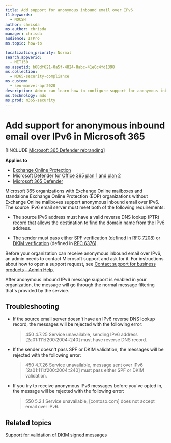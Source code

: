 ```yaml
---
title: Add support for anonymous inbound email over IPv6
f1.keywords: 
  - NOCSH
author: chrisda
ms.author: chrisda
manager: chrisda
audience: ITPro
ms.topic: how-to

localization_priority: Normal
search.appverid: 
  - MET150
ms.assetid: b68df621-0a5f-4824-8abc-41e0c4fd1398
ms.collection: 
  - M365-security-compliance
ms.custom: 
  - seo-marvel-apr2020
description: Admin can learn how to configure support for anonymous inbound email from IPv6 sources in Exchange Online and Exchange Online Protection.
ms.technology: mdo
ms.prod: m365-security
---
```


# Add support for anonymous inbound email over IPv6 in Microsoft 365

[!INCLUDE [Microsoft 365 Defender rebranding](../includes/microsoft-defender-for-office.md)]

**Applies to**
- [Exchange Online Protection](exchange-online-protection-overview.md)
- [Microsoft Defender for Office 365 plan 1 and plan 2](defender-for-office-365.md)
- [Microsoft 365 Defender](../defender/microsoft-365-defender.md)

Microsoft 365 organizations with Exchange Online mailboxes and standalone Exchange Online Protection (EOP) organizations without Exchange Online mailboxes support anonymous inbound email over IPv6. The source IPv6 email server must meet both of the following requirements:

- The source IPv6 address must have a valid reverse DNS lookup (PTR) record that allows the destination to find the domain name from the IPv6 address.

- The sender must pass either SPF verification (defined in [RFC 7208](https://tools.ietf.org/html/rfc7208)) or [DKIM verification](http://dkim.org/) (defined in [RFC 6376](https://www.rfc-editor.org/rfc/rfc6376.txt)).

Before your organization can receive anonymous inbound email over IPv6, an admin needs to contact Microsoft support and ask for it. For instructions about how to open a support request, see [Contact support for business products - Admin Help](../../admin/contact-support-for-business-products.md).

After anonymous inbound IPv6 message support is enabled in your organization, the message will go through the normal message filtering that's provided by the service.

## Troubleshooting

- If the source email server doesn't have an IPv6 reverse DNS lookup record, the messages will be rejected with the following error:

  > 450 4.7.25 Service unavailable, sending IPv6 address [2a01:111:f200:2004::240] must have reverse DNS record.

- If the sender doesn't pass SPF or DKIM validation, the messages will be rejected with the following error:

  > 450 4.7.26 Service unavailable, message sent over IPv6 [2a01:111:f200:2004::240] must pass either SPF or DKIM validation.

- If you try to receive anonymous IPv6 messages before you've opted in, the message will be rejected with the following error:

  > 550 5.2.1 Service unavailable, [contoso.com] does not accept email over IPv6.

## Related topics

[Support for validation of DKIM signed messages](support-for-validation-of-dkim-signed-messages.md)
